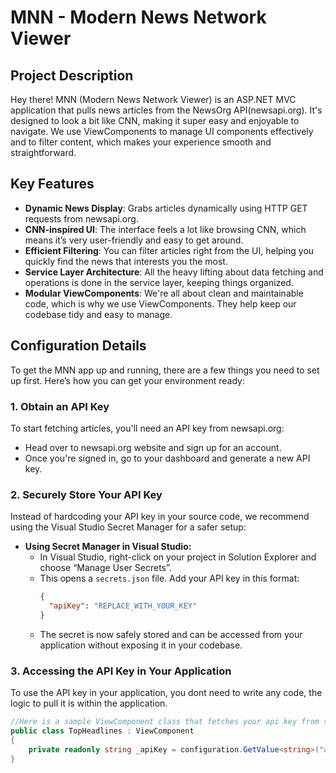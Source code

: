 # MNN - Modern News Network Viewer

## Project Description
Hey there! MNN (Modern News Network Viewer) is an ASP.NET MVC application that pulls news articles from the NewsOrg API(newsapi.org). It's designed to look a bit like CNN, making it super easy and enjoyable to navigate. We use ViewComponents to manage UI components effectively and to filter content, which makes your experience smooth and straightforward.

## Key Features
- **Dynamic News Display**: Grabs articles dynamically using HTTP GET requests from newsapi.org.
- **CNN-inspired UI**: The interface feels a lot like browsing CNN, which means it’s very user-friendly and easy to get around.
- **Efficient Filtering**: You can filter articles right from the UI, helping you quickly find the news that interests you the most.
- **Service Layer Architecture**: All the heavy lifting about data fetching and operations is done in the service layer, keeping things organized.
- **Modular ViewComponents**: We're all about clean and maintainable code, which is why we use ViewComponents. They help keep our codebase tidy and easy to manage.

## Configuration Details

To get the MNN app up and running, there are a few things you need to set up first. Here’s how you can get your environment ready:

### 1. Obtain an API Key
To start fetching articles, you'll need an API key from newsapi.org:

- Head over to newsapi.org website and sign up for an account.
- Once you're signed in, go to your dashboard and generate a new API key.

### 2. Securely Store Your API Key
Instead of hardcoding your API key in your source code, we recommend using the Visual Studio Secret Manager for a safer setup:

- **Using Secret Manager in Visual Studio:**
  - In Visual Studio, right-click on your project in Solution Explorer and choose “Manage User Secrets”.
  - This opens a `secrets.json` file. Add your API key in this format:
    ```json
    {
      "apiKey": "REPLACE_WITH_YOUR_KEY"
    }
    ```
  - The secret is now safely stored and can be accessed from your application without exposing it in your codebase.

### 3. Accessing the API Key in Your Application
To use the API key in your application, you dont need to write any code, the logic to pull it is within the application.

```csharp
//Here is a sample ViewComponent class that fetches your api key from secret file.
public class TopHeadlines : ViewComponent
{
    private readonly string _apiKey = configuration.GetValue<string>("apiKey");
}
